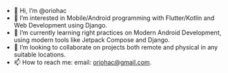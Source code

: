 - 👋 Hi, I’m @oriohac
- 👀 I’m interested in Mobile/Android programming with Flutter/Kotlin and Web Development using Django.
- 🌱 I’m currently learning right practices on Modern Android Development, using modern tools like Jetpack Compose and Django.
- 💞️ I’m looking to collaborate on projects both remote and physical in any suitable locations.
- 📫 How to reach me: email: oriohac@gmail.com.

<!---
oriohac/oriohac is a ✨ special ✨ repository because its `README.md` (this file) appears on your GitHub profile.
You can click the Preview link to take a look at your changes.
--->
